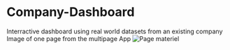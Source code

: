 # Company-Dashboard
Interractive dashboard using real world datasets from an existing company
Image of one page from the multipage App
![Page materiel](https://user-images.githubusercontent.com/79833594/187091885-47440354-5d59-4915-9677-6728f619d24b.jpg)
